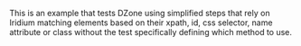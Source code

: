 This is an example that tests DZone using simplified steps that rely on Iridium matching elements
based on their xpath, id, css selector, name attribute or class without the test specifically
defining which method to use.
